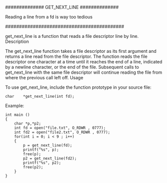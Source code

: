############## GET_NEXT_LINE ##############

Reading a line from a fd is way too tedious

###########################################

get_next_line is a function that reads a file descriptor line by line.
Description

The get_next_line function takes a file descriptor as its first argument and returns a line read from the file descriptor. The function reads the file descriptor one character at a time until it reaches the end of a line, indicated by a newline character, or the end of the file. Subsequent calls to get_next_line with the same file descriptor will continue reading the file from where the previous call left off.
Usage

To use get_next_line, include the function prototype in your source file:
```
char	*get_next_line(int fd);
```
Example:
```
int main ()
{
	char *p,*p2;
	int fd = open("file.txt", O_RDWR , 0777);
	int fd2 = open("file2.txt", O_RDWR , 0777);
	for(int i = 0; i < 9 ; i++)
	{
		p = get_next_line(fd);
		printf("%s", p);
		free(p);
		p2 = get_next_line(fd2);
		printf("%s", p2);
		free(p2);
	}
}
```
